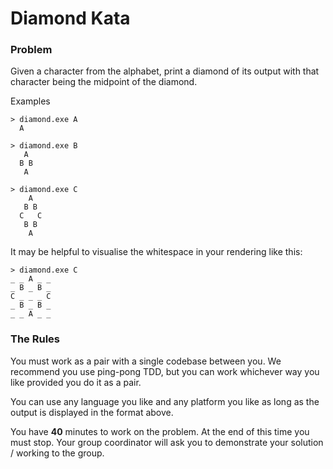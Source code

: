# Diamond Kata

### Problem

Given a character from the alphabet, print a diamond of its output with that character being the midpoint of the diamond.

Examples

    > diamond.exe A
      A

    > diamond.exe B
       A
      B B
       A

    > diamond.exe C
        A
       B B
      C   C
       B B
        A

It may be helpful to visualise the whitespace in your rendering like this:

    > diamond.exe C
    _ _ A _ _
    _ B _ B _
    C _ _ _ C
    _ B _ B _
    _ _ A _ _


### The Rules

You must work as a pair with a single codebase between you. We recommend you use ping-pong TDD, but you can work whichever way you like provided you do it as a pair.

You can use any language you like and any platform you like as long as the output is displayed in the format above.

You have **40** minutes to work on the problem. At the end of this time you must stop. Your group coordinator will ask you to demonstrate your solution / working to the group. 

